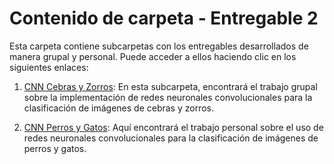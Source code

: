 # Contenido de carpeta - Entregable 2

Esta carpeta contiene subcarpetas con los entregables desarrollados de manera grupal y personal. Puede acceder a ellos haciendo clic en los siguientes enlaces:

1. [CNN Cebras y Zorros](/PI1/Entregables/Entregable_2/CNN_cebras_y_zorros_(grupal)/grupal): En esta subcarpeta, encontrará el trabajo grupal sobre la implementación de redes neuronales convolucionales para la clasificación de imágenes de cebras y zorros.

2. [CNN Perros y Gatos](/PI1/Entregables/Entregable_2/CNN_perros_y_gatos_(personal)/personal): Aquí encontrará el trabajo personal sobre el uso de redes neuronales convolucionales para la clasificación de imágenes de perros y gatos.